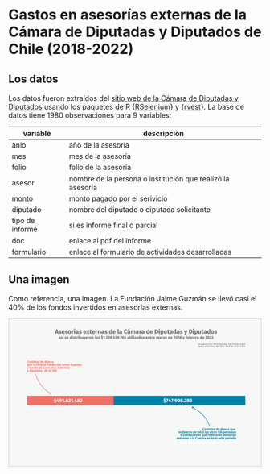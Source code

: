 # Gastos en asesorías externas de la Cámara de Diputadas y Diputados de Chile (2018-2022)

## Los datos

Los datos fueron extraídos del [sitio web de la Cámara de Diputadas y Diputados](https://www.camara.cl/transparencia/asesoriasexternasgral.aspx) usando los paquetes de R {[RSelenium](https://docs.ropensci.org/RSelenium/articles/basics.html)} y {[rvest](https://rvest.tidyverse.org/)}. 
La base de datos tiene 1980 observaciones para 9 variables:

| variable | descripción |
|----------|-------------|
| anio | año de la asesoría |
| mes | mes de la asesoría |
| folio | folio de la asesoría |
| asesor | nombre de la persona o institución que realizó la asesoría |
| monto | monto pagado por el serivicio |
| diputado | nombre del diputado o diputada solicitante |
| tipo de informe | si es informe final o parcial |
| doc | enlace al pdf del informe |
| formulario | enlace al formulario de actividades desarrolladas |


## Una imagen

Como referencia, una imagen. La Fundación Jaime Guzmán se llevó casi el 40% de los fondos invertidos en asesorías externas. 

<p align="center">
<img src="repartija.png"/>
</p>
